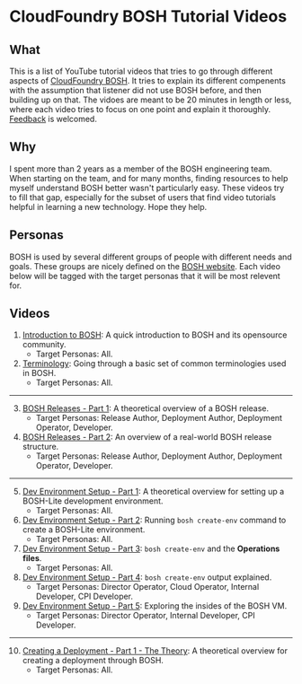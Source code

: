 # CloudFoundry BOSH Tutorial Videos

## What
This is a list of YouTube tutorial videos that tries to go through different aspects of [CloudFoundry BOSH](https://bosh.io/). It tries to explain its different compenents with the assumption that listener did not use BOSH before, and then building up on that. The vidoes are meant to be 20 minutes in length or less, where each video tries to focus on one point and explain it thoroughly. [Feedback](https://github.com/jamlo/bosh-video-tutorials/issues) is welcomed.

## Why
I spent more than 2 years as a member of the BOSH engineering team. When starting on the team, and for many months, finding resources to help myself understand BOSH better wasn't particularly easy. These videos try to fill that gap, especially for the subset of users that find video tutorials helpful in learning a new technology. Hope they help.

## Personas
BOSH is used by several different groups of people with different needs and goals. These groups are nicely defined on the [BOSH website](https://bosh.io/docs/personas/). Each video below will be tagged with the target personas that it will be most relevent for.

## Videos

1. [Introduction to BOSH](https://www.youtube.com/watch?v=kKcUz6IlkJo): A quick introduction to BOSH and its opensource community.
	- Target Personas: All.
2. [Terminology](https://www.youtube.com/watch?v=WVb5yNgM8PQ): Going through a basic set of common terminologies used in BOSH.
	- Target Personas: All.

---

3. [BOSH Releases - Part 1](https://www.youtube.com/watch?v=-U0fGjDj6K4): A theoretical overview of a BOSH release.
	- Target Personas: Release Author, Deployment Author, Deployment Operator, Developer.
4. [BOSH Releases - Part 2](https://www.youtube.com/watch?v=A8aL-jc1Q9I): An overview of a real-world BOSH release structure.
	- Target Personas: Release Author, Deployment Author, Deployment Operator, Developer.

---

5. [Dev Environment Setup - Part 1](https://www.youtube.com/watch?v=Spc8yXjl2YA): A theoretical overview for setting up a BOSH-Lite development environment.
	- Target Personas: All.
6. [Dev Environment Setup - Part 2](https://www.youtube.com/watch?v=--n-6Rq5ucg): Running `bosh create-env` command to create a BOSH-Lite environment.
	- Target Personas: All.
7. [Dev Environment Setup - Part 3](https://www.youtube.com/watch?v=0p2RGtto5sI): `bosh create-env` and the **Operations files**.
	- Target Personas: All.
8. [Dev Environment Setup - Part 4](https://www.youtube.com/watch?v=3MRN9lv9_y8): `bosh create-env` output explained.
	- Target Personas: Director Operator, Cloud Operator, Internal Developer, CPI Developer.
9. [Dev Environment Setup - Part 5](https://www.youtube.com/watch?v=AMaQRlLPp04): Exploring the insides of the BOSH VM.
	- Target Personas: Director Operator, Internal Developer, CPI Developer.
	
---

10. [Creating a Deployment - Part 1 - The Theory](https://youtu.be/s4e0yGFgsPM): A theoretical overview for creating a deployment through BOSH.
	- Target Personas: All.


